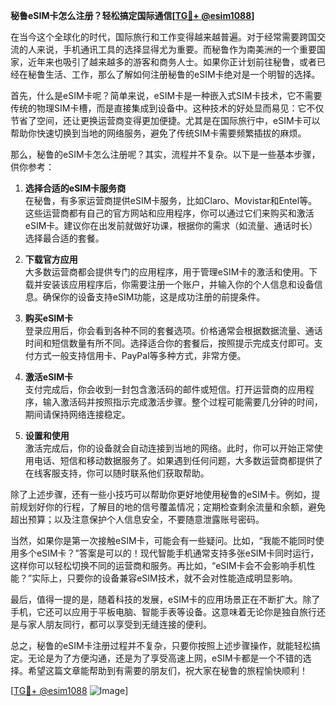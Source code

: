 **秘鲁eSIM卡怎么注册？轻松搞定国际通信[[TG💪+ @esim1088](https://t.me/s/esim1088)]**

在当今这个全球化的时代，国际旅行和工作变得越来越普遍。对于经常需要跨国交流的人来说，手机通讯工具的选择显得尤为重要。而秘鲁作为南美洲的一个重要国家，近年来也吸引了越来越多的游客和商务人士。如果你正计划前往秘鲁，或者已经在秘鲁生活、工作，那么了解如何注册秘鲁的eSIM卡绝对是一个明智的选择。

首先，什么是eSIM卡呢？简单来说，eSIM卡是一种嵌入式SIM卡技术，它不需要传统的物理SIM卡槽，而是直接集成到设备中。这种技术的好处显而易见：它不仅节省了空间，还让更换运营商变得更加便捷。尤其是在国际旅行中，eSIM卡可以帮助你快速切换到当地的网络服务，避免了传统SIM卡需要频繁插拔的麻烦。

那么，秘鲁的eSIM卡怎么注册呢？其实，流程并不复杂。以下是一些基本步骤，供你参考：

1. **选择合适的eSIM卡服务商**  
   在秘鲁，有多家运营商提供eSIM卡服务，比如Claro、Movistar和Entel等。这些运营商都有自己的官方网站和应用程序，你可以通过它们来购买和激活eSIM卡。建议你在出发前就做好功课，根据你的需求（如流量、通话时长）选择最合适的套餐。

2. **下载官方应用**  
   大多数运营商都会提供专门的应用程序，用于管理eSIM卡的激活和使用。下载并安装该应用程序后，你需要注册一个账户，并输入你的个人信息和设备信息。确保你的设备支持eSIM功能，这是成功注册的前提条件。

3. **购买eSIM卡**  
   登录应用后，你会看到各种不同的套餐选项。价格通常会根据数据流量、通话时间和短信数量有所不同。选择适合你的套餐后，按照提示完成支付即可。支付方式一般支持信用卡、PayPal等多种方式，非常方便。

4. **激活eSIM卡**  
   支付完成后，你会收到一封包含激活码的邮件或短信。打开运营商的应用程序，输入激活码并按照指示完成激活步骤。整个过程可能需要几分钟的时间，期间请保持网络连接稳定。

5. **设置和使用**  
   激活完成后，你的设备就会自动连接到当地的网络。此时，你可以开始正常使用电话、短信和移动数据服务了。如果遇到任何问题，大多数运营商都提供了在线客服支持，你可以随时联系他们获取帮助。

除了上述步骤，还有一些小技巧可以帮助你更好地使用秘鲁的eSIM卡。例如，提前规划好你的行程，了解目的地的信号覆盖情况；定期检查剩余流量和余额，避免超出预算；以及注意保护个人信息安全，不要随意泄露账号密码。

当然，如果你是第一次接触eSIM卡，可能会有一些疑问。比如，“我能不能同时使用多个eSIM卡？”答案是可以的！现代智能手机通常支持多张eSIM卡同时运行，这样你可以轻松切换不同的运营商和服务。再比如，“eSIM卡会不会影响手机性能？”实际上，只要你的设备兼容eSIM技术，就不会对性能造成明显影响。

最后，值得一提的是，随着科技的发展，eSIM卡的应用场景正在不断扩大。除了手机，它还可以应用于平板电脑、智能手表等设备。这意味着无论你是独自旅行还是与家人朋友同行，都可以享受到无缝连接的便利。

总之，秘鲁的eSIM卡注册过程并不复杂，只要你按照上述步骤操作，就能轻松搞定。无论是为了方便沟通，还是为了享受高速上网，eSIM卡都是一个不错的选择。希望这篇文章能帮助到有需要的朋友们，祝大家在秘鲁的旅程愉快顺利！

[[TG💪+ @esim1088](https://t.me/s/esim1088) ![Image](https://i.postimg.cc/4NQfJmqS/Snipaste-2025-05-13-00-14-12.png)]